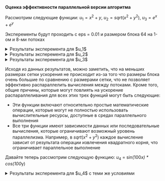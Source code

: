 **Оценка эффективности параллельной версии алгоритма**

Рассмотрим следующие функции:
$u_1 = x^2 + y$, $u_2 = sqrt{(x^2+y^2)}$, $u_3 = e^x + e^y$

Эксперементы будут проходить с eps = 0.01 и размером блока 64 на 1-ом и 8-ми потоках
  
<details>
<summary>Результаты эксперемента для $u_1$ </summary>
  
![u1](https://github.com/Salvatore112/Numerical-Methods-HW/assets/113641510/1e158580-d418-42f0-9983-a2dd1cc51b9b)

</details>

<details>
<summary>Результаты эксперемента для $u_2$ </summary>
  
![u2](https://github.com/Salvatore112/Numerical-Methods-HW/assets/113641510/d5b96c29-f7f0-4e4e-ab55-6a959af1ebf6)

</details>
<details>
<summary>Результаты эксперемента для $u_3$ </summary>
  
![u3](https://github.com/Salvatore112/Numerical-Methods-HW/assets/113641510/8ad2e7cd-4350-48a1-9912-e5ea1e73b358)
</details>

Исходя из данных результатов, можно заметить, что на меньших размерах сетки ускорения не происходит из-за того что размеры блока очень большие по сравнению с размерами сетки, что не позволяет эффективно распараллелить вычисления между потоками. Кроме того, общие причины, которые могут повлиять на ускорение распараллеливания для всех этих трех функций могут быть следующие:
- Эти функции включают относительно простые математические операции, которые могут не полностью использовать вычислительные ресурсы, доступные в средах параллельного выполнения
- Все три функции имеют зависимости данных или последовательные вычисления, которые ограничивают возможный уровень параллелизма. Например, в $sqrt(x^2+y^2)$ каждое вычисление зависит от результата операции извлечения квадратного корня, что ограничивает параллельное выполнение

Давайте теперь рассмотрим следующую функцию:
$u_4$ = sin(100*x) * cos(100*y)

<details>
<summary>Результаты эксперемента для $u_4$ с теми же условиями </summary>
  
![u4](https://github.com/Salvatore112/Numerical-Methods-HW/assets/113641510/ac0cfe53-13e1-4092-825e-1664c39a520f)

</details>

